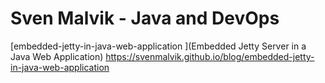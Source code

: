 # Sven Malvik - Java and DevOps

[embedded-jetty-in-java-web-application ](Embedded Jetty Server in a Java Web Application)
https://svenmalvik.github.io/blog/embedded-jetty-in-java-web-application 
